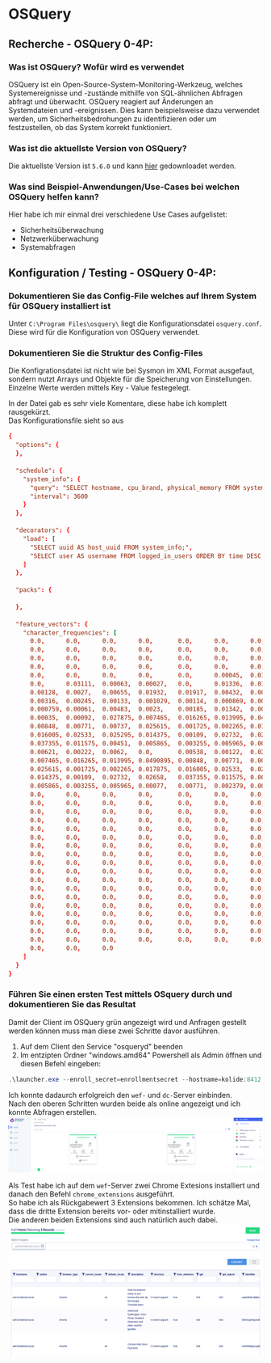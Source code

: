 # OSQuery 
## Recherche - OSQuery 0-4P:
### Was ist OSQuery? Wofür wird es verwendet
OSQuery ist ein Open-Source-System-Monitoring-Werkzeug, welches Systemereignisse und -zustände mithilfe von SQL-ähnlichen Abfragen abfragt und überwacht.
OSQuery reagiert auf Änderungen an Systemdateien und -ereignissen. Dies kann beispielsweise dazu verwendet werden, um Sicherheitsbedrohungen zu identifizieren oder um festzustellen, ob das System korrekt funktioniert.

### Was ist die aktuellste Version von OSQuery?
Die aktuellste Version ist ```5.6.0``` und kann [hier](https://osquery.io/downloads/official/5.6.0) gedownloadet werden.

### Was sind Beispiel-Anwendungen/Use-Cases bei welchen OSQuery helfen kann?
Hier habe ich mir einmal drei verschiedene Use Cases aufgelistet:  
- Sicherheitsüberwachung  
- Netzwerküberwachung  
- Systemabfragen  

## Konfiguration / Testing - OSQuery 0-4P:
### Dokumentieren Sie das Config-File welches auf Ihrem System für OSQuery installiert ist
Unter `C:\Program Files\osquery\` liegt die Konfigurationsdatei `osquery.conf`.  
Diese wird für die Konfiguration von OSQuery verwendet.  

### Dokumentieren Sie die Struktur des Config-Files
Die Konfigrationsdatei ist nicht wie bei Sysmon im XML Format ausgefaut,  
sondern nutzt Arrays und Objekte für die Speicherung von Einstellungen.  
Einzelne Werte werden mittels Key - Value festegelegt.   

In der Datei gab es sehr viele Komentare, diese habe ich komplett rausgekürzt.  
Das Konfigurationsfile sieht so aus
```conf
{
  "options": {
  },

  "schedule": {
    "system_info": {
      "query": "SELECT hostname, cpu_brand, physical_memory FROM system_info;",
      "interval": 3600
    }
  },

  "decorators": {
    "load": [
      "SELECT uuid AS host_uuid FROM system_info;",
      "SELECT user AS username FROM logged_in_users ORDER BY time DESC LIMIT 1;"
    ]
  },

  "packs": {

  },

  "feature_vectors": {
    "character_frequencies": [
      0.0,      0.0,      0.0,      0.0,       0.0,      0.0,      0.0,
      0.0,      0.0,      0.0,      0.0,       0.0,      0.0,      0.0,
      0.0,      0.0,      0.0,      0.0,       0.0,      0.0,      0.0,
      0.0,      0.0,      0.0,      0.0,       0.0,      0.0,      0.0,
      0.0,      0.0,      0.0,      0.0,       0.0,      0.00045,  0.01798,
      0.0,      0.03111,  0.00063,  0.00027,   0.0,      0.01336,  0.0133,
      0.00128,  0.0027,   0.00655,  0.01932,   0.01917,  0.00432,  0.0045,
      0.00316,  0.00245,  0.00133,  0.001029,  0.00114,  0.000869, 0.00067,
      0.000759, 0.00061,  0.00483,  0.0023,    0.00185,  0.01342,  0.00196,
      0.00035,  0.00092,  0.027875, 0.007465,  0.016265, 0.013995, 0.0490895,
      0.00848,  0.00771,  0.00737,  0.025615,  0.001725, 0.002265, 0.017875,
      0.016005, 0.02533,  0.025295, 0.014375,  0.00109,  0.02732,  0.02658,
      0.037355, 0.011575, 0.00451,  0.005865,  0.003255, 0.005965, 0.00077,
      0.00621,  0.00222,  0.0062,   0.0,       0.00538,  0.00122,  0.027875,
      0.007465, 0.016265, 0.013995, 0.0490895, 0.00848,  0.00771,  0.00737,
      0.025615, 0.001725, 0.002265, 0.017875,  0.016005, 0.02533,  0.025295,
      0.014375, 0.00109,  0.02732,  0.02658,   0.037355, 0.011575, 0.00451,
      0.005865, 0.003255, 0.005965, 0.00077,   0.00771,  0.002379, 0.00766,
      0.0,      0.0,      0.0,      0.0,       0.0,      0.0,      0.0,
      0.0,      0.0,      0.0,      0.0,       0.0,      0.0,      0.0,
      0.0,      0.0,      0.0,      0.0,       0.0,      0.0,      0.0,
      0.0,      0.0,      0.0,      0.0,       0.0,      0.0,      0.0,
      0.0,      0.0,      0.0,      0.0,       0.0,      0.0,      0.0,
      0.0,      0.0,      0.0,      0.0,       0.0,      0.0,      0.0,
      0.0,      0.0,      0.0,      0.0,       0.0,      0.0,      0.0,
      0.0,      0.0,      0.0,      0.0,       0.0,      0.0,      0.0,
      0.0,      0.0,      0.0,      0.0,       0.0,      0.0,      0.0,
      0.0,      0.0,      0.0,      0.0,       0.0,      0.0,      0.0,
      0.0,      0.0,      0.0,      0.0,       0.0,      0.0,      0.0,
      0.0,      0.0,      0.0,      0.0,       0.0,      0.0,      0.0,
      0.0,      0.0,      0.0,      0.0,       0.0,      0.0,      0.0,
      0.0,      0.0,      0.0,      0.0,       0.0,      0.0,      0.0,
      0.0,      0.0,      0.0,      0.0,       0.0,      0.0,      0.0,
      0.0,      0.0,      0.0,      0.0,       0.0,      0.0,      0.0,
      0.0,      0.0,      0.0,      0.0,       0.0,      0.0,      0.0,
      0.0,      0.0,      0.0,      0.0,       0.0,      0.0,      0.0,
      0.0,      0.0,      0.0
    ]
  }    
}
```
### Führen Sie einen ersten Test mittels OSquery durch und dokumentieren Sie das Resultat
Damit der Client im OSQuery grün angezeigt wird und Anfragen gestellt werden können muss man diese zwei Schritte davor ausführen.  
1. Auf dem Client den Service "osqueryd" beenden  
2. Im entzipten Ordner "windows.amd64" Powershell als Admin öffnen und diesen Befehl eingeben:  
```powershell
.\launcher.exe --enroll_secret=enrollmentsecret --hostname=kolide:8412 --root_directory="C:\\Program Files\\osquery" --insecure
```

Ich konnte dadaurch erfolgreich den `wef-` und `dc-`Server einbinden.  
Nach den oberen Schritten wurden beide als online angezeigt und ich konnte Abfragen erstellen.  
![Beide Server eingebunden](beide.png)  

Als Test habe ich auf dem `wef`-Server zwei Chrome Extesions installiert und danach den Befehl `chrome_extensions` ausgeführt.  
So habe ich als Rückgabewert 3 Extensions bekommen. Ich schätze Mal, dass die dritte Extension bereits vor- oder mitinstalliert wurde.  
Die anderen beiden Extensions sind auch natürlich auch dabei.   
![Chrome Extensions](chrome.png)  